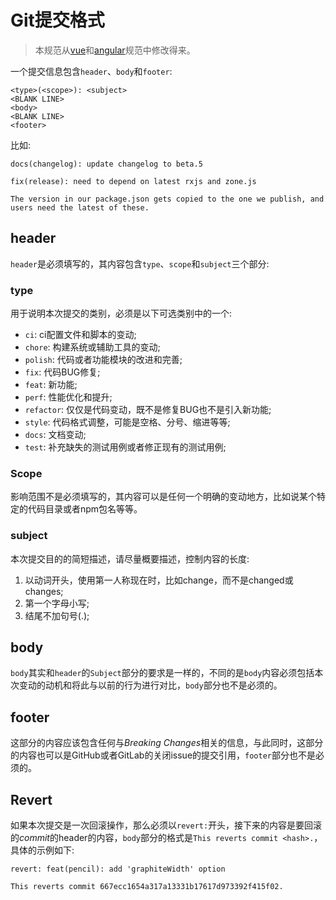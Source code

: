 # Git提交格式

> 本规范从[vue](https://github.com/vuejs/vue/blob/dev/.github/COMMIT_CONVENTION.md)和[angular](https://github.com/angular/angular/blob/master/CONTRIBUTING.md)规范中修改得来。

一个提交信息包含`header`、`body`和`footer`:

```
<type>(<scope>): <subject>
<BLANK LINE>
<body>
<BLANK LINE>
<footer>
```

比如:

```
docs(changelog): update changelog to beta.5
```

```
fix(release): need to depend on latest rxjs and zone.js

The version in our package.json gets copied to the one we publish, and users need the latest of these.
```

## header

`header`是必须填写的，其内容包含`type`、`scope`和`subject`三个部分:

### type

用于说明本次提交的类别，必须是以下可选类别中的一个:

- `ci`: ci配置文件和脚本的变动;
- `chore`: 构建系统或辅助工具的变动;
- `polish`: 代码或者功能模块的改进和完善;
- `fix`: 代码BUG修复;
- `feat`: 新功能;
- `perf`: 性能优化和提升;
- `refactor`: 仅仅是代码变动，既不是修复BUG也不是引入新功能;
- `style`: 代码格式调整，可能是空格、分号、缩进等等;
- `docs`: 文档变动;
- `test`: 补充缺失的测试用例或者修正现有的测试用例;

### Scope

影响范围不是必须填写的，其内容可以是任何一个明确的变动地方，比如说某个特定的代码目录或者npm包名等等。

### subject

本次提交目的的简短描述，请尽量概要描述，控制内容的长度:

1. 以动词开头，使用第一人称现在时，比如change，而不是changed或changes;
2. 第一个字母小写;
3. 结尾不加句号(.);

## body

`body`其实和`header`的`Subject`部分的要求是一样的，不同的是`body`内容必须包括本次变动的动机和将此与以前的行为进行对比，`body`部分也不是必须的。

## footer

这部分的内容应该包含任何与*Breaking Changes*相关的信息，与此同时，这部分的内容也可以是GitHub或者GitLab的关闭issue的提交引用，`footer`部分也不是必须的。

## Revert

如果本次提交是一次回滚操作，那么必须以`revert:`开头，接下来的内容是要回滚的*commit*的header的内容，`body`部分的格式是`This reverts commit <hash>.`，具体的示例如下:

```
revert: feat(pencil): add 'graphiteWidth' option

This reverts commit 667ecc1654a317a13331b17617d973392f415f02.
```
